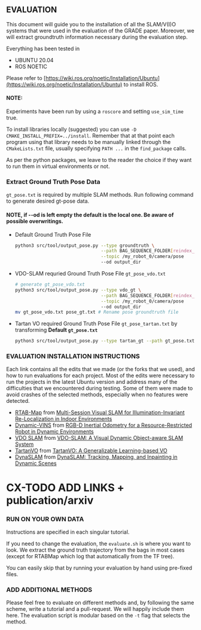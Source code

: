 ## EVALUATION
This document will guide you to the installation of all the SLAM/V(I)O systems that were used in the evaluation of the GRADE paper.
Moreover, we will extract groundtruth information necessary during the evaluation step.

Everything has been tested in 
- UBUNTU 20.04
- ROS NOETIC

Please refer to [https://wiki.ros.org/noetic/Installation/Ubuntu](https://wiki.ros.org/noetic/Installation/Ubuntu) to install ROS.

#### NOTE:
Experiments have been run by using a `roscore` and setting `use_sim_time` true.

To install libraries locally (suggested) you can use `-D CMAKE_INSTALL_PREFIX=../install`.
Remember that at that point each program using that library needs to be manually linked through the `CMakeLists.txt` file, usually specifying `PATH ...` in the `find_package` calls.

As per the python packages, we leave to the reader the choice if they want to run them in virtual environments or not.

### Extract Ground Truth Pose Data

`gt_pose.txt` is required by multiple SLAM methods. Run following command to generate desired gt-pose data.


#### NOTE, if --od is left empty the default is the local one. Be aware of possible overwritings.
- Default Ground Truth Pose File
  ```bash
  python3 src/tool/output_pose.py --type groundtruth \
                                  --path BAG_SEQUENCE_FOLDER[reindex_bags_folder] \
                                  --topic /my_robot_0/camera/pose
                                  --od output_dir
  ```
- VDO-SLAM requried Ground Truth Pose File `gt_pose_vdo.txt`
  ```bash
  # generate gt_pose_vdo.txt
  python3 src/tool/output_pose.py --type vdo_gt \
                                  --path BAG_SEQUENCE_FOLDER[reindex_bags_folder] \
                                  --topic /my_robot_0/camera/pose
                                  --od output_dir
  mv gt_pose_vdo.txt pose_gt.txt # Rename pose groundtruth file
  ```
- Tartan VO required Ground Truth Pose File `gt_pose_tartan.txt` by transforming **Default `gt_pose.txt`**
  ```bash
  python3 src/tool/output_pose.py --type tartan_gt --path gt_pose.txt --od output_dir
  ```

### EVALUATION INSTALLATION INSTRUCTIONS
Each link contains all the edits that we made (or the forks that we used), and how to run evaluations for each project.
Most of the edits were necessary to run the projects in the latest Ubuntu version and address many of the difficulties that we encountered during testing.
Some of them were made to avoid crashes of the selected methods, especially when no features were detected.

- [RTAB-Map](https://github.com/introlab/rtabmap_ros.git) from [Multi-Session Visual SLAM for Illumination-Invariant Re-Localization in Indoor Environments](https://arxiv.org/abs/2103.03827)
- [Dynamic-VINS](https://github.com/robot-perception-group/Dynamic-VINS) from [RGB-D Inertial Odometry for a Resource-Restricted Robot in Dynamic Environments](https://ieeexplore.ieee.org/document/9830851/)
- [VDO SLAM](https://github.com/robot-perception-group/VDO_SLAM) from [VDO-SLAM: A Visual Dynamic Object-aware SLAM System](https://arxiv.org/abs/2005.11052)
- [TartanVO](https://github.com/robot-perception-group/tartanvo) from [TartanVO: A Generalizable Learning-based VO](https://arxiv.org/pdf/2011.00359.pdf)
- [DynaSLAM]() from [DynaSLAM: Tracking, Mapping, and Inpainting in Dynamic Scenes](https://ieeexplore.ieee.org/document/8421015)


# CX-TODO ADD LINKS + publication/arxiv

### RUN ON YOUR OWN DATA
Instructions are specified in each singular tutorial.

If you need to change the evaluation, the `evaluate.sh` is where you want to look. We extract the ground truth trajectory from the bags in most cases (except for RTABMap which log that automatically from the TF tree).

You can easily skip that by running your evaluation by hand using pre-fixed files.

### ADD ADDITIONAL METHODS
Please feel free to evaluate on different methods and, by following the same scheme, write a tutorial and a pull-request. We will happily include them here.
The evaluation script is modular based on the `-t` flag that selects the method.